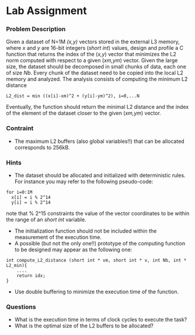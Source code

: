 # Lab Assignment 

### Problem Description
Given a dataset of N=1M _(x,y)_ vectors stored in the external L3 memory, where _x_ and _y_ are 16-bit integers (_short int_) values, design and profile a C function 
that returns the index of the (_x,y_) vector that minimizes the L2 norm computed with respect to a given (_xm,ym_) vector. Given the large size, the dataset should be decomposed 
in small chunks of data, each one of size _Nb_. Every chunk of the dataset need to be copied into the local L2 memory and analyzed. The analysis consists of computing
the minimum L2 distance 
```
L2_dist = min ((x[i]-xm)^2 + (y[i]-ym)^2), i=0,...N
```
Eventually, the function should return the minimal L2 distance and the index of the element of the dataset closer to the given (_xm,ym_) vector.

### Contraint
* The maximum L2 buffers (also global variables!!) that can be allocated corresponds to 256kB.


### Hints
* The dataset should be allocated and initialized with deterministic rules. For instance you may refer to the following pseudo-code:
```
for i=0:1M
  x[i] = i % 2^14
  y[i] = i % 2^14
```
note that % 2^15 constraints the value of the vector coordinates to be within the range of an _short int_ variable.

* The initialization function should not be included within the measurement of the execution time.
* A possible (but not the only one!!) prototype of the computing function to be designed may appear as the following one:
```
int compute_L2_distance (short int * vm, short int * v, int Nb, int * L2_min){
    ....
    return idx;
}
```
* Use double buffering to minimize the execution time of the function.

### Questions
* What is the execution time in terms of clock cycles to execute the task?
* What is the optimal size of the L2 buffers to be allocated?
